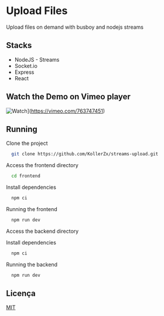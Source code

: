 
# Upload Files

Upload files on demand with busboy and nodejs streams


## Stacks

- NodeJS - Streams
- Socket.io
- Express
- React
## Watch the Demo on Vimeo player

![Watch](https://i.vimeocdn.com/video/1534527995-7034601bc8c4cd5f6c16b1071674f95e4135c5e0d908d1b9d93ac94b6700a1d1-d?mw=1280&mh=675)](https://vimeo.com/763747451)

## Running

Clone the project

```bash
  git clone https://github.com/KollerZx/streams-upload.git
```

Access the frontend directory

```bash
  cd frontend
```

Install dependencies

```bash
  npm ci
```

Running the frontend

```bash
  npm run dev
```

Access the backend directory

Install dependencies

```bash
  npm ci
```

Running the backend

```bash
  npm run dev
```

## Licença

[MIT](https://choosealicense.com/licenses/mit/)

